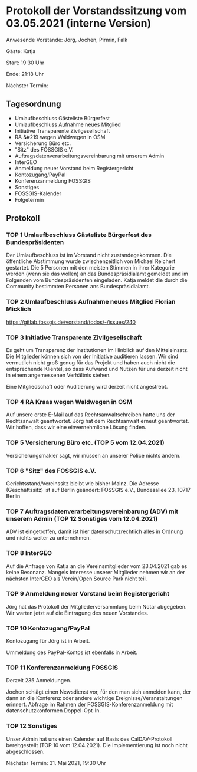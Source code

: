 # Protokoll der Vorstandssitzung vom 03.05.2021 (interne Version)

Anwesende Vorstände: Jörg, Jochen, Pirmin, Falk

Gäste: Katja

Start: 19:30 Uhr

Ende: 21:18 Uhr

Nächster Termin:

## Tagesordnung

- Umlaufbeschluss Gästeliste Bürgerfest
- Umlaufbeschluss Aufnahme neues Mitglied
- Initiative Transparente Zivilgesellschaft
- RA &#219 wegen Waldwegen in OSM
- Versicherung Büro etc.
- "Sitz" des FOSSGIS e.V.
- Auftragsdatenverarbeitungsvereinbarung mit unserem Admin
- InterGEO
- Anmeldung neuer Vorstand beim Registergericht
- Kontozugang/PayPal
- Konferenzanmeldung FOSSGIS
- Sonstiges
- FOSSGIS-Kalender
- Folgetermin


## Protokoll

### TOP 1 Umlaufbeschluss Gästeliste Bürgerfest des Bundespräsidenten
Der Umlaufbeschluss ist im Vorstand nicht zustandegekommen. Die öffentliche Abstimmung wurde zwischenzeitlich von Michael Reichert gestartet. Die 5 Personen mit den meisten Stimmen in ihrer Kategorie werden (wenn sie das wollen) an das  Bundespräsidialamt gemeldet und im Folgenden vom Bundespräsidenten eingeladen. Katja meldet die durch die Community bestimmten Personen ans Bundespräsidialamt.

### TOP 2  Umlaufbeschluss Aufnahme neues Mitglied Florian Micklich
https://gitlab.fossgis.de/vorstand/todos/-/issues/240

### TOP 3  Initiative Transparente Zivilgesellschaft
Es geht um Transparenz der Institutionen im Hinblick auf den Mitteleinsatz. Die Mitglieder können sich von der Initiative  auditieren lassen. Wir sind vermutlich nicht groß genug für das Projekt und haben auch nicht die entsprechende Klientel, so dass Aufwand und Nutzen für uns derzeit nicht in einem angemessenen Verhältnis stehen.

Eine Mitgliedschaft oder Auditierung wird derzeit nicht angestrebt.

### TOP 4  RA Kraas wegen Waldwegen in OSM
Auf unsere erste E-Mail auf das Rechtsanwaltschreiben hatte uns der Rechtsanwalt geantwortet. Jörg hat dem Rechtsanwalt erneut geantwortet. Wir hoffen, dass wir eine einvernehmliche Lösung finden.

### TOP 5  Versicherung Büro etc. (TOP 5 vom 12.04.2021)
Versicherungsmakler sagt, wir müssen an unserer Police nichts ändern.

### TOP 6 "Sitz" des FOSSGIS e.V.
Gerichtsstand/Vereinssitz bleibt wie bisher Mainz. Die Adresse (Geschäftssitz) ist auf Berlin geändert: FOSSGIS e.V., Bundesallee 23, 10717 Berlin

### TOP 7  Auftragsdatenverarbeitungsvereinbarung (ADV) mit unserem Admin (TOP 12 Sonstiges vom 12.04.2021)
ADV ist eingetroffen, damit ist hier datenschutzrechtlich alles in Ordnung und nichts weiter zu unternehmen.

### TOP 8 InterGEO
Auf die Anfrage von Katja an die Vereinsmitglieder vom 23.04.2021 gab es keine Resonanz. Mangels Interesse unserer Mitglieder nehmen wir an der nächsten InterGEO als Verein/Open Source Park nicht teil.

### TOP 9  Anmeldung neuer Vorstand beim Registergericht
Jörg hat das Protokoll der Mitgliederversammlung beim Notar abgegeben. Wir warten jetzt auf die Eintragung des neuen Vorstandes.

### TOP 10  Kontozugang/PayPal
Kontozugang für Jörg ist in Arbeit. 

Ummeldung des PayPal-Kontos ist ebenfalls in Arbeit.

### TOP 11 Konferenzanmeldung FOSSGIS
Derzeit 235 Anmeldungen.

Jochen schlägt einen Newsdienst vor, für den man sich anmelden kann, der dann an die Konferenz oder andere wichtige Ereignisse/Veranstaltungen erinnert. Abfrage im Rahmen der FOSSGIS-Konferenzanmeldung mit datenschutzkonformen Doppel-Opt-In.

### TOP 12 Sonstiges

Unser Admin hat uns einen Kalender auf Basis des CalDAV-Protokoll bereitgestellt (TOP 10 vom 12.04.2021). Die Implementierung ist noch nicht abgeschlossen.


Nächster Termin: 31. Mai 2021, 19:30 Uhr